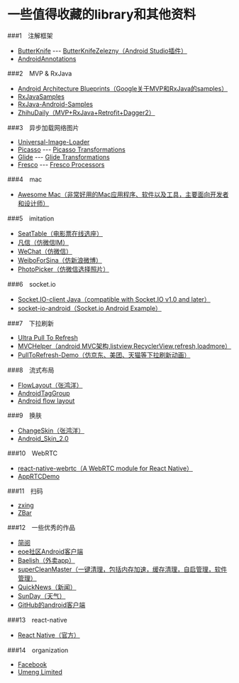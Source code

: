 # 一些值得收藏的library和其他资料
###1　注解框架
* [ButterKnife](https://github.com/JakeWharton/butterknife) --- [ButterKnifeZelezny（Android Studio插件）](https://github.com/avast/android-butterknife-zelezny)
* [AndroidAnnotations](https://github.com/excilys/androidannotations)   

###2　MVP & RxJava
* [Android Architecture Blueprints（Google关于MVP和RxJava的samples）](https://github.com/googlesamples/android-architecture)
* [RxJavaSamples](https://github.com/rengwuxian/RxJavaSamples)
* [RxJava-Android-Samples](https://github.com/kaushikgopal/RxJava-Android-Samples)
* [ZhihuDaily（MVP+RxJava+Retrofit+Dagger2）](https://github.com/baiiu/ZhihuDaily)
 
###3　异步加载网络图片
* [Universal-Image-Loader](https://github.com/nostra13/Android-Universal-Image-Loader)
* [Picasso](https://github.com/square/picasso) --- [Picasso Transformations](https://github.com/wasabeef/picasso-transformations)
* [Glide](https://github.com/bumptech/glide) --- [Glide Transformations](https://github.com/wasabeef/glide-transformations)
* [Fresco](https://github.com/facebook/fresco) --- [Fresco Processors](https://github.com/wasabeef/fresco-processors)

###4　mac
* [Awesome Mac（非常好用的Mac应用程序、软件以及工具，主要面向开发者和设计师）](https://github.com/jaywcjlove/awesome-mac)

###5　imitation
* [SeatTable（电影票在线选座）](https://github.com/qifengdeqingchen/SeatTable)
* [凡信（仿微信IM）](https://github.com/huangfangyi/FanXin3.0)
* [WeChat（仿微信）](https://github.com/motianhuo/wechat)
* [WeiboForSina（仿新浪微博）](https://github.com/debolee/WeiboForSina)
* [PhotoPicker（仿微信选择照片）](https://github.com/donglua/PhotoPicker)

###6　socket.io
* [Socket.IO-client Java（compatible with Socket.IO v1.0 and later）](https://github.com/socketio/socket.io-client-java)
* [socket-io-android（Socket.io Android Example）](https://github.com/jonathanve/socket-io-android)

###7　下拉刷新
* [Ultra Pull To Refresh](https://github.com/liaohuqiu/android-Ultra-Pull-To-Refresh)
* [MVCHelper（android MVC架构,listview,RecyclerView,refresh,loadmore）](https://github.com/LuckyJayce/MVCHelper)
* [PullToRefresh-Demo（仿京东、美团、天猫等下拉刷新动画）](https://github.com/xuehuayous/PullToRefresh-Demo)

###8　流式布局
* [FlowLayout（张鸿洋）](https://github.com/hongyangAndroid/FlowLayout)
* [AndroidTagGroup](https://github.com/2dxgujun/AndroidTagGroup)
* [Android flow layout](https://github.com/ApmeM/android-flowlayout)

###9　换肤
* [ChangeSkin（张鸿洋）](https://github.com/hongyangAndroid/ChangeSkin)
* [Android_Skin_2.0](https://github.com/v7lin/Android_Skin_2.0)
 
###10　WebRTC
* [react-native-webrtc（A WebRTC module for React Native）](https://github.com/oney/react-native-webrtc)
* [AppRTCDemo](https://github.com/njovy/AppRTCDemo)

###11　扫码
* [zxing](https://github.com/zxing/zxing)
* [ZBar](https://github.com/ZBar/ZBar)

###12　一些优秀的作品
* [简阅](https://github.com/SkillCollege/SimplifyReader)
* [eoe社区Android客户端](https://github.com/eoecn/android-app)
* [Baelish（外卖app）](https://github.com/smay1227/Baelish)
* [superCleanMaster（一键清理，包括内存加速，缓存清理，自启管理，软件管理）](https://github.com/joyoyao/superCleanMaster)
* [QuickNews（新闻）](https://github.com/tigerguixh/QuickNews)
* [SunDay（天气）](https://github.com/iQuick/SunDay)
* [GitHub的android客户端](https://github.com/gdestiny/graduation_github)

###13　react-native
* [React Native（官方）](https://github.com/facebook/react-native)

###14　organization
* [Facebook](https://github.com/facebook)
* [Umeng Limited](https://github.com/umeng)
